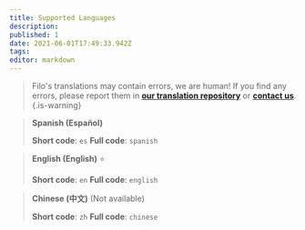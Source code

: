 ```yaml
---
title: Supported Languages
description:
published: 1
date: 2021-06-01T17:49:33.942Z
tags:
editor: markdown
---
```


> Filo's translations may contain errors, we are human!
If you find any errors, please report them in **[our translation repository](https://github.com/filobot/translate)** or **[contact us](https://filobot.xyz/discord)**.
{.is-warning}

> **Spanish (Español)**
>
> **Short code**: `es`
> **Full code**: `spanish`

> **English (English)** :star:
>
> **Short code**: `en`
> **Full code**: `english`

> **Chinese (中文)** (Not available)
>
> **Short code**: `zh`
> **Full code**: `chinese`
